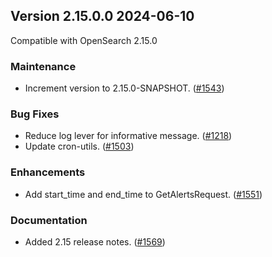 ## Version 2.15.0.0 2024-06-10
Compatible with OpenSearch 2.15.0

### Maintenance
* Increment version to 2.15.0-SNAPSHOT. ([#1543](https://github.com/opensearch-project/alerting/pull/1543))

### Bug Fixes
* Reduce log lever for informative message. ([#1218](https://github.com/opensearch-project/alerting/pull/1218))
* Update cron-utils. ([#1503](https://github.com/opensearch-project/alerting/pull/1503))

### Enhancements
* Add start_time and end_time to GetAlertsRequest. ([#1551](https://github.com/opensearch-project/alerting/pull/1551))

### Documentation
* Added 2.15 release notes. ([#1569](https://github.com/opensearch-project/alerting/pull/1569))